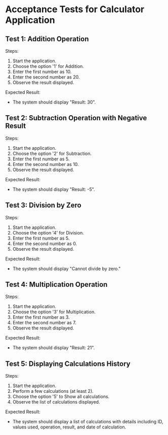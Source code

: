 Acceptance Tests for Calculator Application
============================================

Test 1: Addition Operation
--------------------------
Steps:
1. Start the application.
2. Choose the option '1' for Addition.
3. Enter the first number as 10.
4. Enter the second number as 20.
5. Observe the result displayed.

Expected Result:
- The system should display "Result: 30".


Test 2: Subtraction Operation with Negative Result
---------------------------------------------------
Steps:
1. Start the application.
2. Choose the option '2' for Subtraction.
3. Enter the first number as 5.
4. Enter the second number as 10.
5. Observe the result displayed.

Expected Result:
- The system should display "Result: -5".


Test 3: Division by Zero
------------------------
Steps:
1. Start the application.
2. Choose the option '4' for Division.
3. Enter the first number as 5.
4. Enter the second number as 0.
5. Observe the result displayed.

Expected Result:
- The system should display "Cannot divide by zero."


Test 4: Multiplication Operation
--------------------------------
Steps:
1. Start the application.
2. Choose the option '3' for Multiplication.
3. Enter the first number as 3.
4. Enter the second number as 7.
5. Observe the result displayed.

Expected Result:
- The system should display "Result: 21".


Test 5: Displaying Calculations History
---------------------------------------
Steps:
1. Start the application.
2. Perform a few calculations (at least 2).
3. Choose the option '5' to Show all calculations.
4. Observe the list of calculations displayed.

Expected Result:
- The system should display a list of calculations with details including ID, values used, operation, result, and date of calculation.
